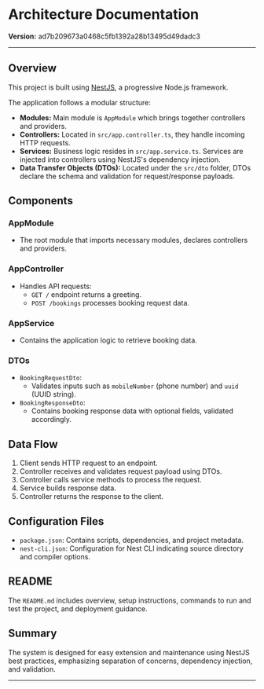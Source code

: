 # Architecture Documentation

**Version:** ad7b209673a0468c5fb1392a28b13495d49dadc3

---

## Overview

This project is built using [NestJS](https://nestjs.com), a progressive Node.js framework.

The application follows a modular structure:

- **Modules:** Main module is `AppModule` which brings together controllers and providers.
- **Controllers:** Located in `src/app.controller.ts`, they handle incoming HTTP requests.
- **Services:** Business logic resides in `src/app.service.ts`. Services are injected into controllers using NestJS's dependency injection.
- **Data Transfer Objects (DTOs):** Located under the `src/dto` folder, DTOs declare the schema and validation for request/response payloads.

## Components

### AppModule
- The root module that imports necessary modules, declares controllers and providers.

### AppController
- Handles API requests:
  - `GET /` endpoint returns a greeting.
  - `POST /bookings` processes booking request data.

### AppService
- Contains the application logic to retrieve booking data.

### DTOs

- `BookingRequestDto`:
  - Validates inputs such as `mobileNumber` (phone number) and `uuid` (UUID string).
- `BookingResponseDto`:
  - Contains booking response data with optional fields, validated accordingly.

## Data Flow

1. Client sends HTTP request to an endpoint.
2. Controller receives and validates request payload using DTOs.
3. Controller calls service methods to process the request.
4. Service builds response data.
5. Controller returns the response to the client.

## Configuration Files

- `package.json`: Contains scripts, dependencies, and project metadata.
- `nest-cli.json`: Configuration for Nest CLI indicating source directory and compiler options.

## README

The `README.md` includes overview, setup instructions, commands to run and test the project, and deployment guidance.

## Summary

The system is designed for easy extension and maintenance using NestJS best practices, emphasizing separation of concerns, dependency injection, and validation.

---

